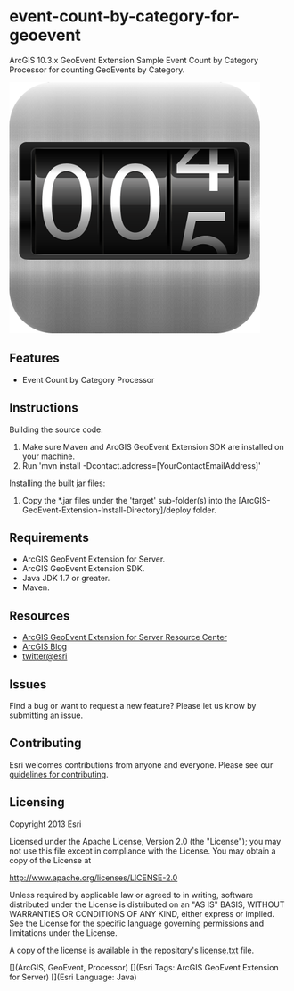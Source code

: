 # event-count-by-category-for-geoevent

ArcGIS 10.3.x GeoEvent Extension Sample Event Count by Category Processor for counting GeoEvents by Category.

![App](event-count-by-category-for-geoevent.png?raw=true)

## Features
* Event Count by Category Processor

## Instructions

Building the source code:

1. Make sure Maven and ArcGIS GeoEvent Extension SDK are installed on your machine.
2. Run 'mvn install -Dcontact.address=[YourContactEmailAddress]'

Installing the built jar files:

1. Copy the *.jar files under the 'target' sub-folder(s) into the [ArcGIS-GeoEvent-Extension-Install-Directory]/deploy folder.

## Requirements

* ArcGIS GeoEvent Extension for Server.
* ArcGIS GeoEvent Extension SDK.
* Java JDK 1.7 or greater.
* Maven.

## Resources

* [ArcGIS GeoEvent Extension for Server Resource Center](http://links.esri.com/geoevent)
* [ArcGIS Blog](http://blogs.esri.com/esri/arcgis/)
* [twitter@esri](http://twitter.com/esri)

## Issues

Find a bug or want to request a new feature?  Please let us know by submitting an issue.

## Contributing

Esri welcomes contributions from anyone and everyone. Please see our [guidelines for contributing](https://github.com/esri/contributing).

## Licensing
Copyright 2013 Esri

Licensed under the Apache License, Version 2.0 (the "License");
you may not use this file except in compliance with the License.
You may obtain a copy of the License at

   http://www.apache.org/licenses/LICENSE-2.0

Unless required by applicable law or agreed to in writing, software
distributed under the License is distributed on an "AS IS" BASIS,
WITHOUT WARRANTIES OR CONDITIONS OF ANY KIND, either express or implied.
See the License for the specific language governing permissions and
limitations under the License.

A copy of the license is available in the repository's [license.txt](license.txt?raw=true) file.

[](ArcGIS, GeoEvent, Processor)
[](Esri Tags: ArcGIS GeoEvent Extension for Server)
[](Esri Language: Java)
